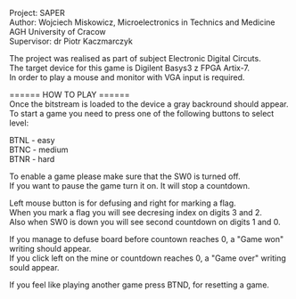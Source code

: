 Project: SAPER  
Author: Wojciech Miskowicz, Microelectronics in Technics and Medicine  
AGH University of Cracow  
Supervisor: dr Piotr Kaczmarczyk

The project was realised as part of subject Electronic Digital Circuts.  
The target device for this game is Digilent Basys3 z FPGA Artix-7.  
In order to play a mouse and monitor with VGA input is required.  

====== HOW TO PLAY ======  
Once the bitstream is loaded to the device a gray backround should appear.  
To start a game you need to press one of the following buttons to select level:  

BTNL - easy  
BTNC - medium  
BTNR - hard  

To enable a game please make sure that the SW0 is turned off.  
If you want to pause the game turn it on. It will stop a countdown.  

Left mouse button is for defusing and right for marking a flag.  
When you mark a flag you will see decresing index on digits 3 and 2.  
Also when SW0 is down you will see second countdown on digits 1 and 0.  

If you manage to defuse board before countown reaches 0, a "Game won" writing should appear.  
If you click left on the mine or countdown reaches 0, a "Game over" writing sould appear.  

If you feel like playing another game press BTND, for resetting a game.  
